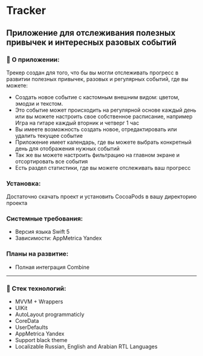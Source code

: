 # Tracker
## Приложение для отслеживания полезных привычек и интересных разовых событий 
### 📝 О приложении:

Трекер создан для того, что бы вы могли отслеживать прогресс в развитии полезных привычек, разовых и регулярных событий, где вы можете:
+ Создать новое событие с кастомным внешним видом: цветом, эмодзи и текстом.
+ Это событие может происходить на регулярной основе каждый день или вы можете настроить свое собственное расписание, например Игра на гитаре каждый вторник и четверг 1 час
+ Вы имеете возможность создать новое, отредактировать или удалить текущее событие
+ Приложение имеет календарь, где вы можете выбрать конкретный день для отображения нужных событий
+ Так же вы можете настроить фильтрацию на главном экране и отсортировать все события
+ Есть раздел статистики, где вы можете отслеживать ваш прогресс

### Установка:
Достаточно скачать проект и установить CocoaPods в вашу директорию проекта

### Системные требования:
- Версия языка Swift 5
- Зависимости:
AppMetrica Yandex

### Планы на развитие:
- Полная интеграция Combine

---

### :telescope: Стек технологий:
+ MVVM + Wrappers
+ UIKit
+ AutoLayout programmaticly
+ CoreData
+ UserDefaults
+ AppMetrica Yandex
+ Support black theme
+ Localizable Russian, English and Arabian RTL Languages 
